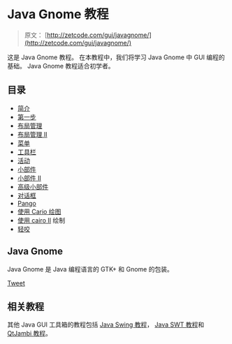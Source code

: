 # Java Gnome 教程

> 原文： [http://zetcode.com/gui/javagnome/](http://zetcode.com/gui/javagnome/)

这是 Java Gnome 教程。 在本教程中，我们将学习 Java Gnome 中 GUI 编程的基础。 Java Gnome 教程适合初学者。

## 目录



*   [简介](introduction/)
*   [第一步](firststeps/)
*   [布局管理](layout/)
*   [布局管理 II](layoutII/)
*   [菜单](menus/)
*   [工具栏](toolbars/)
*   [活动](events/)
*   [小部件](widgets/)
*   [小部件 II](widgetsII/)
*   [高级小部件](advancedwidgets/)
*   [对话框](dialogs/)
*   [Pango](pango/)
*   [使用 Cario 绘图](drawing/)
*   [使用 cairo II](drawingII/) 绘制
*   [轻咬](nibbles/)



## Java Gnome

Java Gnome 是 Java 编程语言的 GTK+ 和 Gnome 的包装。

[Tweet](https://twitter.com/share) 

## 相关教程

其他 Java GUI 工具箱的教程包括 [Java Swing 教程](/tutorials/javaswingtutorial/)， [Java SWT 教程](/gui/javaswt/)和 [QtJambi 教程](/gui/qtjambi/)。